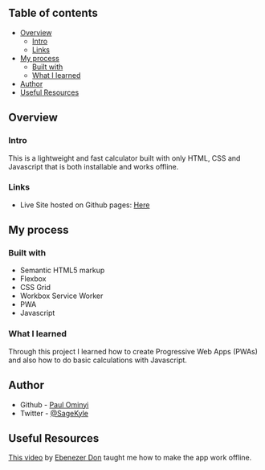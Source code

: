 
## Table of contents

- [Overview](#overview)
  - [Intro](#intro)
  - [Links](#links)
- [My process](#my-process)
  - [Built with](#built-with)
  - [What I learned](#what-i-learned)
- [Author](#author)
- [Useful Resources](#useful-resources)


## Overview

### Intro

This is a lightweight and fast calculator built with only HTML, CSS and Javascript that is both installable and works offline.


### Links

- Live Site hosted on Github pages: [Here](https://sagekyle.github.io/calculator)

## My process

### Built with

- Semantic HTML5 markup
- Flexbox
- CSS Grid
- Workbox Service Worker
- PWA
- Javascript

### What I learned

Through this project I learned how to create Progressive Web Apps (PWAs) and also how to do basic calculations with Javascript.

## Author

- Github - [Paul Ominyi](https://github.com/SageKyle)
- Twitter - [@SageKyle](https://www.twitter.com/Ominyi_Sage)

## Useful Resources

[This video](https://youtu.be/h1EhsJNVpxY) by [Ebenezer Don](https://github.com/ebenezerdon) taught me how to make the app work offline.